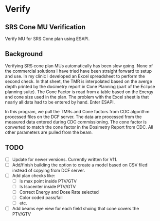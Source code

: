 # Verify
## SRS Cone MU Verification
Verify MU for SRS Cone plan using ESAPI.

## Background
Verifying SRS cone plan MUs automatically has been slow going. None of the commercial solutions I have tried have been straight forward to setup and use.
In my clinic I developed an Excel spreadsheet to perform the second check. In that sheet, the TMR is interpolated based on the averge depth printed by the
dosimetry report in Cone Planning (part of the Eclipse planning suite). The Cone Factor is read from a table based on the Energy and cone size used in the plan.
The problem with the Excel sheet is that nearly all data had to be entered by hand. Enter ESAPI.

In this program, we pull the TMRs and Cone factors from CDC algorithm processed files on the DCF server. The data are processed from the measured data entered
during CDC commissioning. The cone factor is converted to match the cone factor in the Dosimetry Report from CDC. All other parameters are pulled from the beam.

## TODO
- [ ] Update for newer versions. Currently written for V11.
- [ ] Add/finish building the option to create a model based on CSV filed instead of copying from DCF server.
- [ ] Add plan checks like:
   - [ ] Is max point inside PTV/GTV
   - [ ] Is Isocenter inside PTV/GTV
   - [ ] Correct Energy and Dose Rate selected
   - [ ] Color coded pass/fail
   - [ ] etc.
- [ ] Add beams eye view for each field shoing that cone covers the PTV/GTV